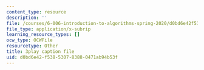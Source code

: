 ```yaml
---
content_type: resource
description: ''
file: /courses/6-006-introduction-to-algorithms-spring-2020/d0bd6e42f538530783880471ab94b53f_JbafQJx1CIA.vtt
file_type: application/x-subrip
learning_resource_types: []
ocw_type: OCWFile
resourcetype: Other
title: 3play caption file
uid: d0bd6e42-f538-5307-8388-0471ab94b53f
---
```

